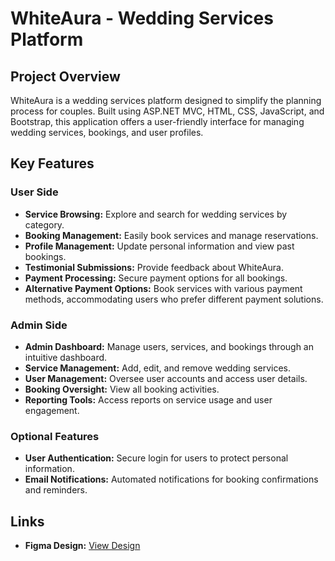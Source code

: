 # WhiteAura - Wedding Services Platform

## Project Overview

WhiteAura is a wedding services platform designed to simplify the planning process for couples. Built using ASP.NET MVC, HTML, CSS, JavaScript, and Bootstrap, this application offers a user-friendly interface for managing wedding services, bookings, and user profiles.

## Key Features

### User Side

- **Service Browsing:** Explore and search for wedding services by category.
- **Booking Management:** Easily book services and manage reservations.
- **Profile Management:** Update personal information and view past bookings.
- **Testimonial Submissions:** Provide feedback about WhiteAura.
- **Payment Processing:** Secure payment options for all bookings.
- **Alternative Payment Options:** Book services with various payment methods, accommodating users who prefer different payment solutions.

### Admin Side

- **Admin Dashboard:** Manage users, services, and bookings through an intuitive dashboard.
- **Service Management:** Add, edit, and remove wedding services.
- **User Management:** Oversee user accounts and access user details.
- **Booking Oversight:** View all booking activities.
- **Reporting Tools:** Access reports on service usage and user engagement.

### Optional Features

- **User Authentication:** Secure login for users to protect personal information.
- **Email Notifications:** Automated notifications for booking confirmations and reminders.

## Links

- **Figma Design:** [View Design](https://www.figma.com/design/97eMfnVqvm0baD3QfygaHn/WhiteAura?node-id=0-1&node-type=canvas&t=SJDBtvs2tlznZvqx-0)
